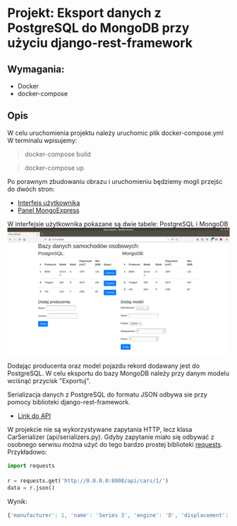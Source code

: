# Projekt: Eksport danych z PostgreSQL do MongoDB przy użyciu django-rest-framework

## Wymagania:
+ Docker
+ docker-compose

## Opis

W celu uruchomienia projektu należy uruchomic plik docker-compose.yml
W terminalu wpisujemy:
> docker-compose build

> docker-compose up

Po porawnym zbudowaniu obrazu i uruchomieniu będziemy mogli przejśc do dwóch stron:
+ [Interfejs użytkownika](http://0.0.0.0:8008)
+ [Panel MongoExpress](http://0.0.0.0:8081)

W interfejsie użytkownika pokazane są dwie tabele: PostgreSQL i MongoDB
![Screenshot](zrzut.png "Interfejs")

Dodając producenta oraz model pojazdu rekord dodawany jest do PostgreSQL.
W celu eksportu do bazy MongoDB należy przy danym modelu wciśnąć przycisk "Exportuj".

Serializacja danych z PostgreSQL do formatu JSON odbywa sie przy pomocy biblioteki django-rest-framework.
+ [Link do API](http://0.0.0.0:8008/api)

W projekcie nie są wykorzystywane zapytania HTTP, lecz klasa CarSerializer (api/serializers.py).
Gdyby zapytanie miało się odbywać z osobnego serwisu można użyć do tego bardzo prostej biblioteki [requests](https://requests.readthedocs.io/en/master/).
Przykładowo:

```python
import requests

r = requests.get('http://0.0.0.0:8008/api/cars/1/')
data = r.json()
```
Wynik:
```javascript
{'manufacturer': 1, 'name': 'Series 3', 'engine': 'D', 'displacement': 1997, 'power': 136}
``` 